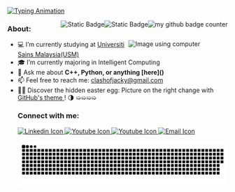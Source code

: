[![Typing Animation](https://readme-typing-svg.herokuapp.com?lines=Hi+there!+I'm+Jacky+Chung.;I+love+building+cool+projects.;As+a+novice,+I'm+eager+to+learn.;Hit+me+up+for+exciting+collaboration!
)](https://git.io/typing-svg)

<img src="https://komarev.com/ghpvc/?username=JackyChung2003&style=flat-square&color=blue" alt="my github badge counter" align="right"/>
<img alt="Static Badge" src="https://img.shields.io/badge/Made_With_Love-blue?style=flat-square" alt="Made with love" align="right">
<img alt="Static Badge" src="https://img.shields.io/badge/Author-Jacky-blue?style=flat-square&logo=github&color=blue" alt="Author badge" align="right">


<!-- If want add banner can add here -->

### About:

<picture>
    <source media="(prefers-color-scheme: dark)" srcset="images/Img-using-computer-dark-mode.jpg">
    <source media="(prefers-color-scheme: light)" srcset="images/Img-using-computer-light-mode.jpg">
    <img alt="Image using computer" width="45%" align="right">
</picture>

<ul>
    <li> 💻 I’m currently studying at <a href="https://www.usm.my">Universiti Sains Malaysia(USM) </a> </li>
    <li> 🎓 I’m currently majoring in Intelligent Computing </li>
    <li> 💬 Ask me about <b>C++, Python, or anything [here]()</b> </li>
    <li> 📫 Feel free to reach me: <a href="mailto: clashofjacky@gmail.com">clashofjacky@gmail.com</a> </li>
    <li> 🕵️‍♂️ Discover the hidden easter egg: Picture on the right change with <a href="https://docs.github.com/en/account-and-profile/setting-up-and-managing-your-personal-account-on-github/managing-user-account-settings/managing-your-theme-settings">GitHub's theme </a>! 🌗 ➯➯➯➯ </li>
</ui>


### Connect with me:
<p>
<a href="https://www.linkedin.com/in/jacky-chung-sze-yung-630b2b188">
  <picture>
    <source media="(prefers-color-scheme: dark)" srcset="images/linkedin-dark-mode.png">
    <source media="(prefers-color-scheme: light)" srcset="images/linkedin-light-mode.png">
    <img alt="Linkedin Icon" width="5%">
  </picture>
</a>
<a href="https://instagram.com/code_with_seed?igshid=OGQ5ZDc2ODk2ZA==">
  <picture>
    <source media="(prefers-color-scheme: dark)" srcset="images/instagram-dark-mode.png">
    <source media="(prefers-color-scheme: light)" srcset="images/instagram-light-mode.png">
    <img alt="Youtube Icon" width="5%">
  </picture>
</a>
<a href="https://instagram.com/code_with_seed?igshid=OGQ5ZDc2ODk2ZA==">
  <picture>
    <source media="(prefers-color-scheme: dark)" srcset="images/youtube-dark-mode.png">
    <source media="(prefers-color-scheme: light)" srcset="images/youtube-light-mode.png">
    <img alt="Youtube Icon" width="5%">
  </picture>
</a>
<a href="mailto:clashofjacky@gmail.com">
  <picture>
    <source media="(prefers-color-scheme: dark)" srcset="images/mail-dark-mode.png">
    <source media="(prefers-color-scheme: light)" srcset="images/mail-light-mode.png">
    <img alt="Email Icon" width="5%">
  </picture>
</a>
</p>

<!--
<tables tyle="border:0;">
  <tr boader="none">
    <td valign="middle">
        <picture>
            <source media="(prefers-color-scheme: dark)" srcset="images/linkedin-dark-mode.png">
            <source media="(prefers-color-scheme: light)" srcset="images/linkedin-light-mode.png">
            <img alt="Linkedin Icon" width="5%">
        </picture>
    </td>
    <td vertical-align= "middle">
        <a href="https://instagram.com/code_with_seed?igshid=OGQ5ZDc2ODk2ZA==">
          <picture>
            <source media="(prefers-color-scheme: dark)" srcset="images/instagram-dark-mode.png">
            <source media="(prefers-color-scheme: light)" srcset="images/instagram-light-mode.png">
            <img alt="Youtube Icon" width="2.5%" valign="middle">
          </picture>
        </a>
    </td>
    <td valign="middle">
        <a href="https://instagram.com/code_with_seed?igshid=OGQ5ZDc2ODk2ZA==">
          <picture>
            <source media="(prefers-color-scheme: dark)" srcset="images/youtube-dark-mode.png">
            <source media="(prefers-color-scheme: light)" srcset="images/youtube-light-mode.png">
            <img alt="Youtube Icon" width="5%">
          </picture>
        </a>
    </td>
    <td valign="middle">
        <a href="mailto:clashofjacky@gmail.com">
          <picture>
            <source media="(prefers-color-scheme: dark)" srcset="images/mail-dark-mode.png">
            <source media="(prefers-color-scheme: light)" srcset="images/mail-light-mode.png">
            <img alt="Email Icon" width="5%">
          </picture>
        </a>
    </td>
  </tr>
</table>
--->


<picture>
      <source media="(prefers-color-scheme: dark)" srcset="https://raw.githubusercontent.com/JackyChung2003/JackyChung2003/output/github-snake-dark.svg" />
      <source media="(prefers-color-scheme: light)" srcset="https://raw.githubusercontent.com/JackyChung2003/JackyChung2003/output/github-snake.svg" />
      <img alt="github-snake" src="github-snake.svg"  />
</picture>

<!--
need to have banner
can have profile view
can have about me
better have a moving gif
have a light and darkmode social media link
language or tools use


add a oh you are still reading text
buy me a coffee
ping project
